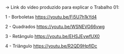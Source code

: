 -> Link do vídeo produzido para explicar o Trabalho 01:

1 - Borboletas https://youtu.be/Fi5U7h1kYd4

2 - Quadrados https://youtu.be/WSNEVG66vwg

3 - Retângulo https://youtu.be/EHSJEywfUX0

4 - Triângulo https://youtu.be/R2QD9HpfIDc